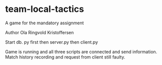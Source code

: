 # team-local-tactics
A game for the mandatory assignment


Author Ola Ringvold Kristoffersen

Start db. py first
then server.py
then client.py

Game is running and all three scripts are connected and send information. 
Match history recording and request from client still faulty.